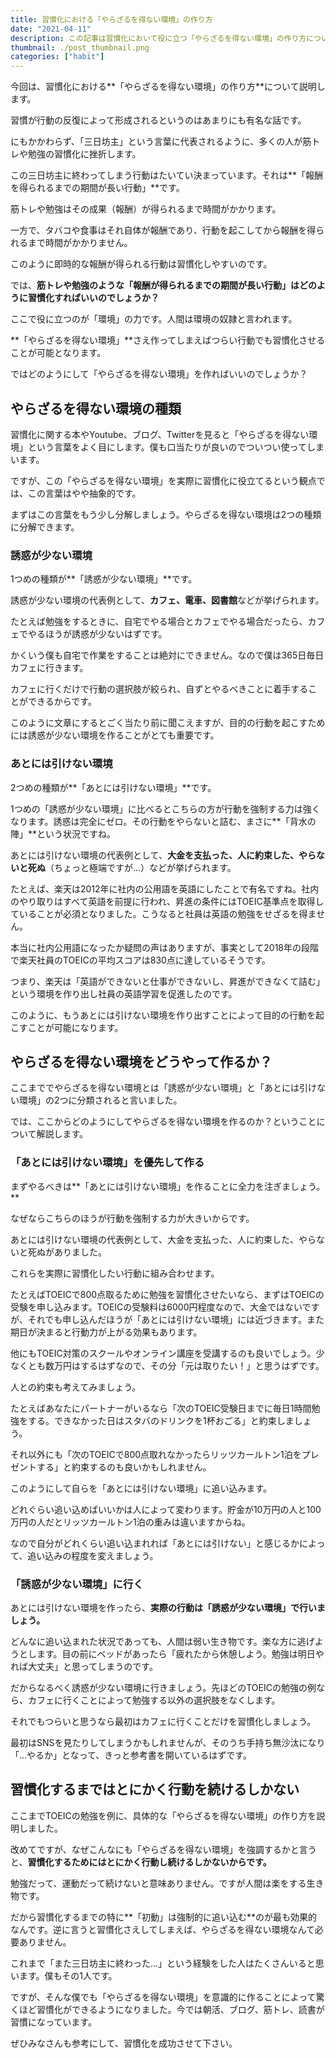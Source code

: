 ```yaml
---
title: 習慣化における「やらざるを得ない環境」の作り方
date: "2021-04-11"
description: この記事は習慣化において役に立つ「やらざるを得ない環境」の作り方について書いた記事です。
thumbnail: ./post_thumbnail.png
categories: ["habit"]
---
```

今回は、習慣化における**「やらざるを得ない環境」の作り方**について説明します。

習慣が行動の反復によって形成されるというのはあまりにも有名な話です。

にもかかわらず、「三日坊主」という言葉に代表されるように、多くの人が筋トレや勉強の習慣化に挫折します。

この三日坊主に終わってしまう行動はたいてい決まっています。それは**「報酬を得られるまでの期間が長い行動」**です。

筋トレや勉強はその成果（報酬）が得られるまで時間がかかります。

一方で、タバコや食事はそれ自体が報酬であり、行動を起こしてから報酬を得られるまで時間がかかりません。

このように即時的な報酬が得られる行動は習慣化しやすいのです。

では、**筋トレや勉強のような「報酬が得られるまでの期間が長い行動」はどのように習慣化すればいいのでしょうか？**

ここで役に立つのが「環境」の力です。人間は環境の奴隷と言われます。

**「やらざるを得ない環境」**さえ作ってしまえばつらい行動でも習慣化させることが可能となります。

ではどのようにして「やらざるを得ない環境」を作ればいいのでしょうか？

## やらざるを得ない環境の種類

習慣化に関する本やYoutube、ブログ、Twitterを見ると「やらざるを得ない環境」という言葉をよく目にします。僕も口当たりが良いのでついつい使ってしまいます。

ですが、この「やらざるを得ない環境」を実際に習慣化に役立てるという観点では、この言葉はやや抽象的です。

まずはこの言葉をもう少し分解しましょう。やらざるを得ない環境は2つの種類に分解できます。

### 誘惑が少ない環境

1つめの種類が**「誘惑が少ない環境」**です。

誘惑が少ない環境の代表例として、**カフェ、電車、図書館**などが挙げられます。

たとえば勉強をするときに、自宅でやる場合とカフェでやる場合だったら、カフェでやるほうが誘惑が少ないはずです。

かくいう僕も自宅で作業をすることは絶対にできません。なので僕は365日毎日カフェに行きます。

カフェに行くだけで行動の選択肢が絞られ、自ずとやるべきことに着手することができるからです。

このように文章にするとごく当たり前に聞こえますが、目的の行動を起こすためには誘惑が少ない環境を作ることがとても重要です。

### あとには引けない環境

2つめの種類が**「あとには引けない環境」**です。

1つめの「誘惑が少ない環境」に比べるとこちらの方が行動を強制する力は強くなります。誘惑は完全にゼロ。その行動をやらないと詰む、まさに**「背水の陣」**という状況ですね。

あとには引けない環境の代表例として、**大金を支払った、人に約束した、やらないと死ぬ**（ちょっと極端ですが…）などが挙げられます。

たとえば、楽天は2012年に社内の公用語を英語にしたことで有名ですね。社内のやり取りはすべて英語を前提に行われ、昇進の条件にはTOEIC基準点を取得していることが必須となりました。こうなると社員は英語の勉強をせざるを得ません。

本当に社内公用語になったか疑問の声はありますが、事実として2018年の段階で楽天社員のTOEICの平均スコアは830点に達しているそうです。

つまり、楽天は「英語ができないと仕事ができないし、昇進ができなくて詰む」という環境を作り出し社員の英語学習を促進したのです。

このように、もうあとには引けない環境を作り出すことによって目的の行動を起こすことが可能になります。

## やらざるを得ない環境をどうやって作るか？

ここまででやらざるを得ない環境とは「誘惑が少ない環境」と「あとには引けない環境」の2つに分類されると言いました。

では、ここからどのようにしてやらざるを得ない環境を作るのか？ということについて解説します。

### 「あとには引けない環境」を優先して作る

まずやるべきは**「あとには引けない環境」を作ることに全力を注ぎましょう。**

なぜならこちらのほうが行動を強制する力が大きいからです。

あとには引けない環境の代表例として、大金を支払った、人に約束した、やらないと死ぬがありました。

これらを実際に習慣化したい行動に組み合わせます。

たとえばTOEICで800点取るために勉強を習慣化させたいなら、まずはTOEICの受験を申し込みます。TOEICの受験料は6000円程度なので、大金ではないですが、それでも申し込んだほうが「あとには引けない環境」には近づきます。また期日が決まると行動力が上がる効果もあります。

他にもTOEIC対策のスクールやオンライン講座を受講するのも良いでしょう。少なくとも数万円はするはずなので、その分「元は取りたい！」と思うはずです。

人との約束も考えてみましょう。

たとえばあなたにパートナーがいるなら「次のTOEIC受験日までに毎日1時間勉強をする。できなかった日はスタバのドリンクを1杯おごる」と約束しましょう。

それ以外にも「次のTOEICで800点取れなかったらリッツカールトン1泊をプレゼントする」と約束するのも良いかもしれません。

このようにして自らを「あとには引けない環境」に追い込みます。

どれぐらい追い込めばいいかは人によって変わります。貯金が10万円の人と100万円の人だとリッツカールトン1泊の重みは違いますからね。

なので自分がどれくらい追い込まれれば「あとには引けない」と感じるかによって、追い込みの程度を変えましょう。

### 「誘惑が少ない環境」に行く

あとには引けない環境を作ったら、**実際の行動は「誘惑が少ない環境」で行いましょう。**

どんなに追い込まれた状況であっても、人間は弱い生き物です。楽な方に逃げようとします。目の前にベッドがあったら「疲れたから休憩しよう。勉強は明日やれば大丈夫」と思ってしまうのです。

だからなるべく誘惑が少ない環境に行きましょう。先ほどのTOEICの勉強の例なら、カフェに行くことによって勉強する以外の選択肢をなくします。

それでもつらいと思うなら最初はカフェに行くことだけを習慣化しましょう。

最初はSNSを見たりしてしまうかもしれませんが、そのうち手持ち無沙汰になり「…やるか」となって、きっと参考書を開いているはずです。

## 習慣化するまではとにかく行動を続けるしかない

ここまでTOEICの勉強を例に、具体的な「やらざるを得ない環境」の作り方を説明しました。

改めてですが、なぜこんなにも「やらざるを得ない環境」を強調するかと言うと、**習慣化するためにはとにかく行動し続けるしかないからです。**

勉強だって、運動だって続けないと意味ありません。ですが人間は楽をする生き物です。

だから習慣化するまでの特に**「初動」は強制的に追い込む**のが最も効果的なんです。逆に言うと習慣化さえしてしまえば、やらざるを得ない環境なんて必要ありません。

これまで「また三日坊主に終わった…」という経験をした人はたくさんいると思います。僕もその1人です。

ですが、そんな僕でも「やらざるを得ない環境」を意識的に作ることによって驚くほど習慣化ができるようになりました。今では朝活、ブログ、筋トレ、読書が習慣になっています。

ぜひみなさんも参考にして、習慣化を成功させて下さい。